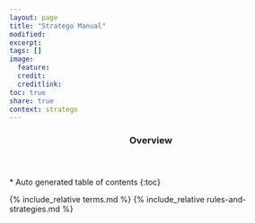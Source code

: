 ```yaml
---
layout: page
title: "Stratego Manual"
modified:
excerpt:
tags: []
image:
  feature:
  credit:  
  creditlink: 
toc: true
share: true
context: stratego
---
```


<section id="table-of-contents" class="toc"> 
  <header> <h3>Overview</h3> </header>
  <div id="drawer" markdown="1">
  *  Auto generated table of contents
  {:toc}
  </div>
</section><!-- /#table-of-contents -->

{% include_relative terms.md %}
{% include_relative rules-and-strategies.md %}
